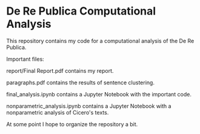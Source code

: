 # De Re Publica Computational Analysis

This repository contains my code for a computational analysis of the De Re Publica.

Important files:

report/Final Report.pdf contains my report.

paragraphs.pdf contains the results of sentence clustering.

final_analysis.ipynb contains a Jupyter Notebook with the important code.

nonparametric_analysis.ipynb contains a Jupyter Notebook with a nonparametric analysis of Cicero's texts.

At some point I hope to organize the repository a bit.

